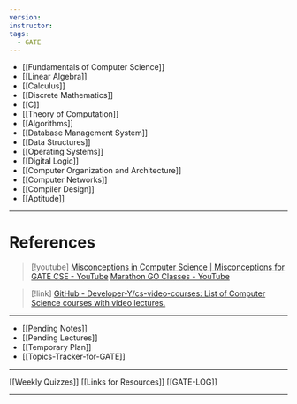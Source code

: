 ```yaml
---
version: 
instructor: 
tags:
  - GATE
---
```


- [[Fundamentals of Computer Science]]
- [[Linear Algebra]]
- [[Calculus]]
- [[Discrete Mathematics]]
- [[C]]
- [[Theory of Computation]]
- [[Algorithms]]
- [[Database Management System]]
- [[Data Structures]]
- [[Operating Systems]]
- [[Digital Logic]]
- [[Computer Organization and Architecture]]
- [[Computer Networks]]
- [[Compiler Design]]
- [[Aptitude]]

---

# References

> [!youtube] 
> [Misconceptions in Computer Science | Misconceptions for GATE CSE - YouTube](https://www.youtube.com/playlist?list=PLIPZ2_p3RNHh1eUa2maGFYeI1oc6XBdfA)
> [Marathon GO Classes - YouTube](https://www.youtube.com/playlist?list=PLIPZ2_p3RNHgz_uIqO3iGfZETeqNAyVUH)


> [!link] 
> [GitHub - Developer-Y/cs-video-courses: List of Computer Science courses with video lectures.](https://github.com/Developer-Y/cs-video-courses)


---
- [[Pending Notes]]
- [[Pending Lectures]]
- [[Temporary Plan]]
- [[Topics-Tracker-for-GATE]]
---
[[Weekly Quizzes]]
[[Links for Resources]]
[[GATE-LOG]]

---